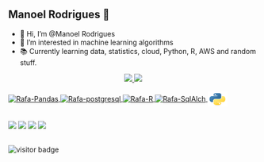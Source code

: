 ## Manoel Rodrigues 🐘 

- 👋 Hi, I’m @Manoel Rodrigues
- 👀 I’m interested in machine learning algorithms
- 📚 Currently learning data, statistics, cloud, Python, R, AWS and random stuff.

<div align="center">
  <a href="https://github.com/Manoel/Manoel">
  <img height="180em" src="https://github-readme-stats.vercel.app/api?username=Manoel&repo=Manoel/Bootcamp-Engenharia-de-Dados&theme=algolia" />
  <img height="180em" src="https://github-readme-stats.vercel.app/api/top-langs/?username=Manoel&rep=Manoel/Bootcamp-Engenharia-de-Dados&theme=algolia" />
</div>
  
<div style="display: inline_block"><br>
  <img align="center" alt="Rafa-Pandas" height="30" width="40" src="https://cdn.jsdelivr.net/gh/devicons/devicon/icons/pandas/pandas-original-wordmark.svg">
  <img align="center" alt="Rafa-postgresql" height="30" width="40" src="https://cdn.jsdelivr.net/gh/devicons/devicon/icons/postgresql/postgresql-original-wordmark.svg">
  <img align="center" alt="Rafa-R" height="30" width="40" src="https://cdn.jsdelivr.net/gh/devicons/devicon/icons/r/r-original.svg">
  <img align="center" alt="Rafa-SqlAlch" height="30" width="40" src="https://cdn.jsdelivr.net/gh/devicons/devicon/icons/sqlalchemy/sqlalchemy-original.svg">
  <img align="center" alt="Rafa-Python" height="30" width="40" src="https://raw.githubusercontent.com/devicons/devicon/master/icons/python/python-original.svg">
</div>

##

<div> 
  <a href="https://www.youtube.com/channel/UCQAlRqNg8qTuO8TvYCz7Ayw" target="_blank"><img src="https://img.shields.io/badge/YouTube-FF0000?style=for-the-badge&logo=youtube&logoColor=white" target="_blank"></a>
  <a href="https://www.instagram.com/manoelrdn/" target="_blank"><img src="https://img.shields.io/badge/-Instagram-%23E4405F?style=for-the-badge&logo=instagram&logoColor=white" target="_blank"></a>
  <a href = "mailto:jiujitsu30@gmail.com"><img src="https://img.shields.io/badge/-Gmail-%23333?style=for-the-badge&logo=gmail&logoColor=white" target="_blank"></a>
  <a href="https://www.linkedin.com/in/manoel-rodrigues-do-nascimento-2359a732" target="_blank"><img src="https://img.shields.io/badge/-LinkedIn-%230077B5?style=for-the-badge&logo=linkedin&logoColor=white" target="_blank"></a>
</div>
  
  ##
  
![visitor badge](https://visitor-badge.glitch.me/badge?page_id=Manoel.visitor-badge&left_text=MyPageVisitors)
  
<!---
Manoel/Manoel Rodrigues is a ✨ special ✨ repository because its `README.md` (this file) appears on your GitHub profile.
You can click the Preview link to take a look at your changes.
--->

